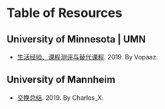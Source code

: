 # Table of Resources

## University of Minnesota | UMN

- [生活经验、课程测评与替代课程](University-of-Minnesota/2019-Vopaaz/Readme.md). 2019. By Vopaaz.

## University of Mannheim

- [交换总结](University-of-Mannheim/2019-Charles_X/Readme.md). 2019. By Charles_X.

